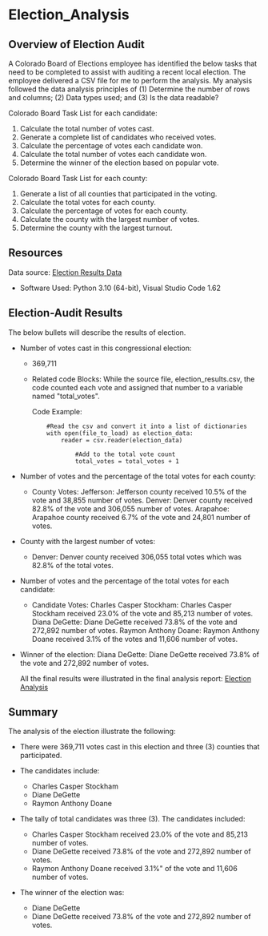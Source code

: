 # Election_Analysis

## Overview of Election Audit
A Colorado Board of Elections employee has identified the below tasks that need to be completed to assist with auditing a recent local election. The employee 
delivered a CSV file for me to perform the analysis.  My analysis followed the data analysis principles of (1) Determine the number of rows and columns; 
(2) Data types used; and (3) Is the data readable?

Colorado Board Task List for each candidate:
1. Calculate the total number of votes cast.
2. Generate a complete list of candidates who received votes.
3. Calculate the percentage of votes each candidate won.
4. Calculate the total number of votes each candidate won.
5. Determine the winner of the election based on popular vote.

Colorado Board Task List for each county:
1. Generate a list of all counties that participated in the voting.
2. Calculate the total votes for each county.
3. Calculate the percentage of votes for each county.
4. Calculate the county with the largest number of votes.
5. Determine the county with the largest turnout.

## Resources
Data source: [Election Results Data](https://github.com/SheaButta/Election_Analysis/blob/main/Resources/election_results.csv)

- Software Used: Python 3.10 (64-bit), Visual Studio Code 1.62

## Election-Audit Results
The below bullets will describe the results of election.

  - Number of votes cast in this congressional election:
      - 369,711
      - Related code Blocks:  While the source file, election_results.csv, the code counted each vote and assigned that number to a variable named "total_votes".
        
        Code Example:
        
                #Read the csv and convert it into a list of dictionaries
                with open(file_to_load) as election_data:
                    reader = csv.reader(election_data)

                        #Add to the total vote count
                        total_votes = total_votes + 1

  - Number of votes and the percentage of the total votes for each county:
  
      - County Votes:
          Jefferson: Jefferson county received 10.5% of the vote and 38,855 number of votes.
          Denver: Denver county received 82.8% of the vote and 306,055 number of votes.
          Arapahoe: Arapahoe county received 6.7% of the vote and 24,801 number of votes.
  
  - County with the largest number of votes:
      - Denver: Denver county received 306,055 total votes which was 82.8% of the total votes.
      
  - Number of votes and the percentage of the total votes for each candidate:
      - Candidate Votes:
        Charles Casper Stockham: Charles Casper Stockham received 23.0% of the vote and 85,213 number of votes.
        Diana DeGette: Diane DeGette received 73.8% of the vote and 272,892 number of votes.
        Raymon Anthony Doane: Raymon Anthony Doane received 3.1% of the votes and 11,606 number of votes.

  - Winner of the election:
    Diana DeGette: Diane DeGette received 73.8% of the vote and 272,892 number of votes.
    
    All the final results were illustrated in the final analysis report: [Election Analysis](https://github.com/SheaButta/Election_Analysis/blob/main/analysis/election_analysis.txt)

## Summary
The analysis of the election illustrate the following:
- There were 369,711 votes cast in this election and three (3) counties that participated.
- The candidates include:
  - Charles Casper Stockham
  - Diane DeGette
  - Raymon Anthony Doane
- The tally of total candidates was three (3).  The candidates included:
  - Charles Casper Stockham received 23.0% of the vote and 85,213 number of votes.
  - Diane DeGette received 73.8% of the vote and 272,892 number of votes.
  - Raymon Anthony Doane received 3.1%" of the vote and 11,606 number of votes.
  
- The winner of the election was:
  - Diane DeGette
  - Diane DeGette received 73.8% of the vote and 272,892 number of votes.




